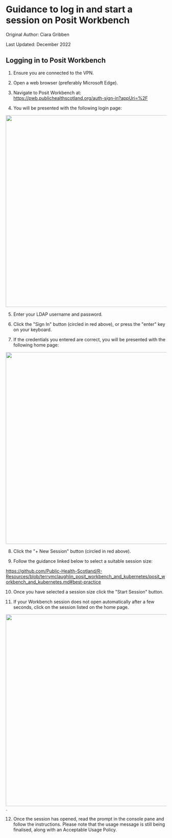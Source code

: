 # Guidance to log in and start a session on Posit Workbench

Original Author: Ciara Gribben

Last Updated: December 2022

## Logging in to Posit Workbench
1. Ensure you are connected to the VPN.

2. Open a web browser (preferably Microsoft Edge).

3. Navigate to Posit Workbench at: https://pwb.publichealthscotland.org/auth-sign-in?appUri=%2F

4. You will be presented with the following login page:

<img src = "https://user-images.githubusercontent.com/45657289/186685760-da0d9dc6-cfe8-4afc-93fd-7afaaf6fd91d.png" width="600">

5. Enter your LDAP username and password.

6. Click the "Sign In" button (circled in red above), or press the "enter" key on your keyboard.

7. If the credentials you entered are correct, you will be presented with the following home page:

<img src = "https://user-images.githubusercontent.com/45657289/199207826-9fb88d1c-88e6-4418-9cec-1ec8a0f02875.png" width = "600">

8. Click the "+ New Session" button (circled in red above).

9. Follow the guidance linked below to select a suitable session size:

https://github.com/Public-Health-Scotland/R-Resources/blob/terrymclaughlin_posit_workbench_and_kubernetes/posit_workbench_and_kubernetes.md#best-practice

10. Once you have selected a session size click the "Start Session" button.

11. If your Workbench session does not open automatically after a few seconds, click on the session listed on the home page.

<img src = "https://user-images.githubusercontent.com/45657289/199208971-bf977d57-b042-4e43-9e15-b9b107dc89bc.png" width = "600">.

12. Once the session has opened, read the prompt in the console pane and follow the instructions. Please note that the usage message is still being finalised, along with an Acceptable Usage Policy.

